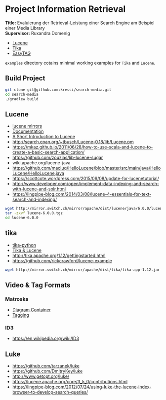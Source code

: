 # Project Information Retrieval

**Title:** Evaluierung der Retrieval-Leistung einer Search Engine am Beispiel einer Media Library  
**Supervisor:** Ruxandra Domenig

- [Lucene](https://lucene.apache.org/)
- [Tika](http://tika.apache.org/)
- [EasyTAG](https://wiki.gnome.org/Apps/EasyTAG)

`examples` directory cotains minimal working examples for `Tika` and `Lucene`.

## Build Project

```bash
git clone git@github.com:kressi/search-media.git
cd search-media
./gradlew build
```

## Lucene

- [lucene mirrors](http://www.apache.org/dyn/closer.lua/lucene/java/6.0.0)
- [Documentation](https://lucene.apache.org/core/6_0_0/)
- [A Short Introduction to Lucene](http://oak.cs.ucla.edu/cs144/projects/lucene/)
- http://search.cpan.org/~tbusch/Lucene-0.18/lib/Lucene.pm
- https://mkaz.github.io/2011/06/28/how-to-use-scala-and-lucene-to-create-a-basic-search-application/
- https://github.com/zouzias/lib-lucene-sugar
- wiki.apache.org/lucene-java
- https://github.com/macluq/HelloLucene/blob/master/src/main/java/HelloLucene/HelloLucene.java
- https://scottcote.wordpress.com/2015/09/08/update-for-lucenetutorial/
- http://www.developer.com/open/implement-data-indexing-and-search-with-lucene-and-solr.html
- https://lingpipe-blog.com/2014/03/08/lucene-4-essentials-for-text-search-and-indexing/

```bash
wget http://mirror.switch.ch/mirror/apache/dist/lucene/java/6.0.0/lucene-6.0.0.tgz
tar -zxvf lucene-6.0.0.tgz
cd lucene-6.0.0
```

## tika

- [tika-python](https://github.com/chrismattmann/tika-python)
- [Tika & Lucene](https://dzone.com/articles/understanding-information)
- http://tika.apache.org/1.12/gettingstarted.html
- https://github.com/rickcrawford/lucene-example

```bash
wget http://mirror.switch.ch/mirror/apache/dist/tika/tika-app-1.12.jar
```

## Video & Tag Formats

### Matroska

- [Diagram Container](https://www.matroska.org/technical/diagram/index.html)
- [Tagging](https://www.matroska.org/technical/specs/tagging/index.html)

### ID3

- https://en.wikipedia.org/wiki/ID3

## Luke

- https://github.com/tarzanek/luke
- https://github.com/DmitryKey/luke
- http://www.getopt.org/luke/
- https://lucene.apache.org/core/3_5_0/contributions.html
- https://lingpipe-blog.com/2012/07/24/using-luke-the-lucene-index-browser-to-develop-search-queries/
